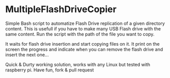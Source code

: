 # MultipleFlashDriveCopier
Simple Bash script to automatize Flash Drive replication of a given directory content.
This is usefull if you have to make many USB Flash drive with the same content.
Run the script with the path of the file you want to copy.

It waits for flash drive insertion and start copying files on it.
It print on the screen the progress and indicate when you can remove the flash drive and insert the next one...

Quick & Durty working solution, works with any Linux but tested with raspberry pi.
Have fun, fork & pull request
